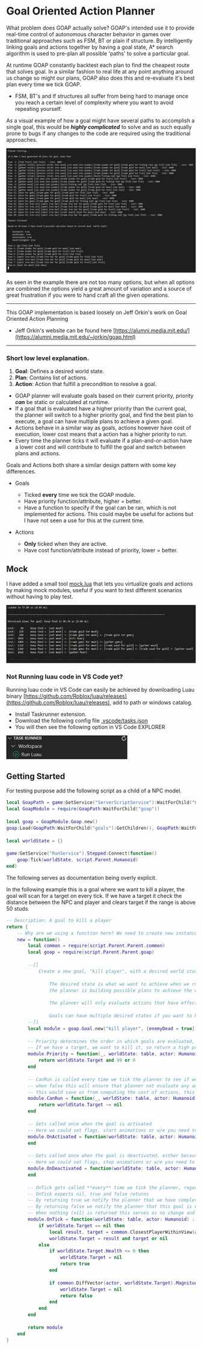 # Goal Oriented Action Planner

What problem does GOAP actually solve? GOAP's intended use it to provide real-time control of autonomous character behavior in games over traditional approaches such as FSM, BT or plain if structure. By intelligently linking goals and actions together by having a goal state, A* search algorithm is used to pre-plan all possible 'paths' to solve a particular goal. 

At runtime GOAP constantly backtest each plan to find the cheapest route that solves goal. In a similar fashion to real life at any point anything around us change so might our plans, GOAP also does this and re-evaluate it's best plan every time we tick GOAP.

 - FSM, BT's and If structures all suffer from being hard to manage once you reach a certain level of complexity where you want to avoid repeating yourself.
  
  
As a visual example of how a goal might have several paths to accomplish a single goal, this would be ***highly complicated*** to solve and as such equally prone to bugs if any changes to the code are required using the traditional approaches.

![A* search algorithm to find cheapest path to reach goal state](https://github.com/j0achim/Goal-Oriented-Action-Planner/blob/f52427e789497a0c717b5627125a857f703a4bbc/media/example.png?raw=true "A* search algorithm to compute cheapest path to goal")
 
As seen in the example there are not too many options, but when all options are combined the options yield a great amount of variation and a source of great frustration if you were to hand craft all the given operations.
  
  
---


 This GOAP implementation is based loosely on Jeff Orkin's work on Goal Oriented Action Planning
 - Jeff Orkin's website can be found here [https://alumni.media.mit.edu/](https://alumni.media.mit.edu/~jorkin/goap.html)
 
 
---
  
  
### Short low level explanation.
 1. **Goal**: Defines a desired world state.
 2. **Plan**: Contains list of actions.
 3. **Action**: Action that fulfill a precondition to resolve a goal.

 - GOAP planner will evaluate goals based on their current priority, priority ***can*** be static or calculated at runtime.
 - If a goal that is evaluated have a higher priority than the current goal, the planner will switch to a higher priority goal, and find the best plan to execute, a goal can have multiple plans to achieve a given goal.
 - Actions behave in a similar way as goals, actions however have cost of execution, lower cost means that a action has a higher priority to run. 
 - Every time the planner ticks it will evaluate if a plan-and-or-action have a lower cost and will contribute to fulfill the goal and switch between plans and actions.

Goals and Actions both share a similar design pattern with some key differences.
 - Goals 
    - Ticked **every** time we tick the GOAP module.
    - Have priority function/attribute, higher = better.
    - Have a function to specify if the goal can be ran, which is not implemented for actions. This could maybe be useful for actions but I have not seen a use for this at the current time.

 - Actions
    - **Only** ticked when they are active.
    - Have cost function/attribute instead of priority, lower = better. 

## Mock

I have added a small tool [mock.lua](src/server/GOAP/mock.lua) that lets you virtualize goals and actions by making mock modules, useful if you want to test different scenarios without having to play test.

![mock.lua](media/mock_tool.png "mock.lua")

### Not Running luau code in VS Code yet?

Running luau code in VS Code can easily be achieved by downloading Luau binary [https://github.com/Roblox/luau/releases](https://github.com/Roblox/luau/releases), add to path or windows catalog.

 - Install Taskrunner extension.
 - Download the following config file [.vscode/tasks.json](.vscode/tasks.json)
 - You will then see the following option in VS Code EXPLORER  

!["TASK RUNNER"](media/task_runner.png)

## Getting Started

For testing purpose add the following script as a child of a NPC model.

```lua
local GoapPath = game:GetService("ServerScriptService"):WaitForChild("GoapModule")
local GoapModule = require(GoapPath:WaitForChild("goap"))

local goap = GoapModule.Goap.new()
goap:Load(GoapPath:WaitForChild("goals"):GetChildren(), GoapPath:WaitForChild("actions"):GetChildren())

local worldState = {}

game:GetService("RunService").Stepped:Connect(function()
	goap:Tick(worldState, script.Parent.Humanoid)
end)
```

The following serves as documentation being overly explicit.

In the following example this is a goal where we want to kill a player, the goal will scan for a target on every tick. If we have a target it check the distance between the NPC and player and clears target if the range is above 50 studs.

```lua
-- Description: A goal to kill a player
return {
    -- Why are we using a function here? We need to create new instances of this module for every planner that loads this file, otherwise bad things will happen.
    new = function()
        local common = require(script.Parent.Parent.common)
        local goap = require(script.Parent.Parent.goap)
        
        --[[
            Create a new goal, "kill player", with a desired world state of {enemyDead = true}
        
                The desired state is what we want to achieve when we run this goal, this is only used to link goals and actions together when
                the planner is building possible plans to achieve the desired state.
        
                The planner will only evaluate actions that have effects matching desired state, enabling us to build rich trees (plans) of actions and goals.
        
                Goals can have multiple desired states if you want to have "similar" goals with different outcome.
        --]]
        local module = goap.Goal.new("kill player", {enemyDead = true})
        
        -- Priority determines the order in which goals are evaluated, the planner will pick the goal having the highest priority
        -- If we have a target, we want to kill it, so return a high priority
        module.Priority = function(_, worldState: table, actor: Humanoid) : number
            return worldState.Target and 99 or 0
        end
        
        -- CanRun is called every time we tick the planner to see if we can run this goal
        -- when false this will ensure that planner not evaluate any actions further down the tree if cant run this goal
        -- this would save us from computing the cost of actions, this can quickly become an expensive operation if we have many actions and tick is ran on every frame
        module.CanRun = function(_, worldState: table, actor: Humanoid) : boolean
            return worldState.Target ~= nil
        end
        
        -- Gets called once when the goal is activated
        -- Here we could set flags, start animations or w/e you need to do to start a certain operation.
        module.OnActivated = function(worldState: table, actor: Humanoid) : boolean?
        end
        
        -- Gets called once when the goal is deactivated, either because we are done or because we are interrupted by another goal having a higher priority
        -- Here we could set flags, stop animations or w/e you need to do to cancel a certain operation.
        module.OnDeactivated = function(worldState: table, actor: Humanoid) : boolean?
        end
        
        -- OnTick gets called **every** time we tick the planner, regardless if goal is active or not
        -- OnTick expects nil, true and false returns
        -- By returning true we notify the planner that we have completed the goal and need look for new goal
        -- By returning false we notify the planner that this goal is no longer a valid goal (there is a minute difference between true and false where false will set current goal to nil and force planner to find a new goal)
        -- When nothing (nil) is returned this serves as no change and if a goal is active this does not cause any effect to the planner.
        module.OnTick = function(worldState: table, actor: Humanoid) : boolean?
            if worldState.Target == nil then
                local result, target = common.ClosestPlayerWithinView(actor, 50)
                worldState.Target = result and target or nil
            else
                if worldState.Target.Health <= 0 then
                    worldState.Target = nil
                    return true
                end
        
                if common.DiffVector(actor, worldState.Target).Magnitude > 50 then
                    worldState.Target = nil
                    return false
                end
            end
        end

        return module
    end
}
```